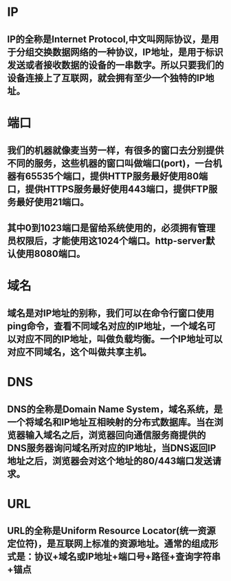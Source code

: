 # IP
## IP的全称是Internet Protocol,中文叫网际协议，是用于分组交换数据网络的一种协议，IP地址，是用于标识发送或者接收数据的设备的一串数字。所以只要我们的设备连接上了互联网，就会拥有至少一个独特的IP地址。
# 端口
## 我们的机器就像麦当劳一样，有很多的窗口去分别提供不同的服务，这些机器的窗口叫做端口(port)，一台机器有65535个端口，提供HTTP服务最好使用80端口，提供HTTPS服务最好使用443端口，提供FTP服务最好使用21端口。
## 其中0到1023端口是留给系统使用的，必须拥有管理员权限后，才能使用这1024个端口。http-server默认使用8080端口。
# 域名
## 域名是对IP地址的别称，我们可以在命令行窗口使用ping命令，查看不同域名对应的IP地址，一个域名可以对应不同的IP地址，叫做负载均衡。一个IP地址可以对应不同域名，这个叫做共享主机。
# DNS
## DNS的全称是Domain Name System，域名系统，是一个将域名和IP地址互相映射的分布式数据库。当在浏览器输入域名之后，浏览器回向通信服务商提供的DNS服务器询问域名所对应的IP地址，当DNS返回IP地址之后，浏览器会对这个地址的80/443端口发送请求。
# URL
## URL的全称是Uniform Resource Locator(统一资源定位符)，是互联网上标准的资源地址。通常的组成形式是：协议+域名或IP地址+端口号+路径+查询字符串+锚点